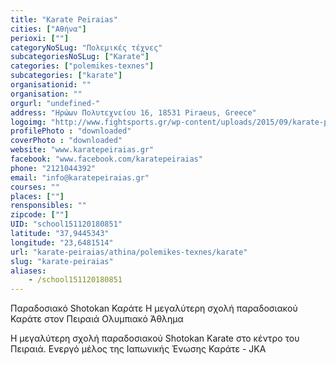 ```yaml
---
title: "Karate Peiraias"
cities: ["Αθήνα"]
perioxi: [""]
categoryNoSLug: "Πολεμικές τέχνες"
subcategoriesNoSLug: ["Karate"]
categories: ["polemikes-texnes"]
subcategories: ["karate"]
organisationid: ""
organisation: ""
orgurl: "undefined-"
address: "Ηρώων Πολυτεχνείου 16, 18531 Piraeus, Greece"
logoimg: "http://www.fightsports.gr/wp-content/uploads/2015/09/karate-peiraias-logo.jpg"
profilePhoto : "downloaded"
coverPhoto : "downloaded"
website: "www.karatepeiraias.gr"
facebook: "www.facebook.com/karatepeiraias"
phone: "2121044392"
email: "info@karatepeiraias.gr"
courses: ""
places: [""]
rensponsibles: ""
zipcode: [""]
UID: "school151120180851"
latitude: "37,9445343"
longitude: "23,6481514"
url: "karate-peiraias/athina/polemikes-texnes/karate"
slug: "karate-peiraias"
aliases:
    - /school151120180851
---
```



Παραδοσιακό Shotokan Καράτε Η μεγαλύτερη σχολή παραδοσιακού Καράτε στον Πειραιά Ολυμπιακό Άθλημα

Η μεγαλύτερη σχολή παραδοσιακού Shotokan Karate στο κέντρο του Πειραιά. Ενεργό μέλος της Ιαπωνικής Ένωσης Καράτε - JKA